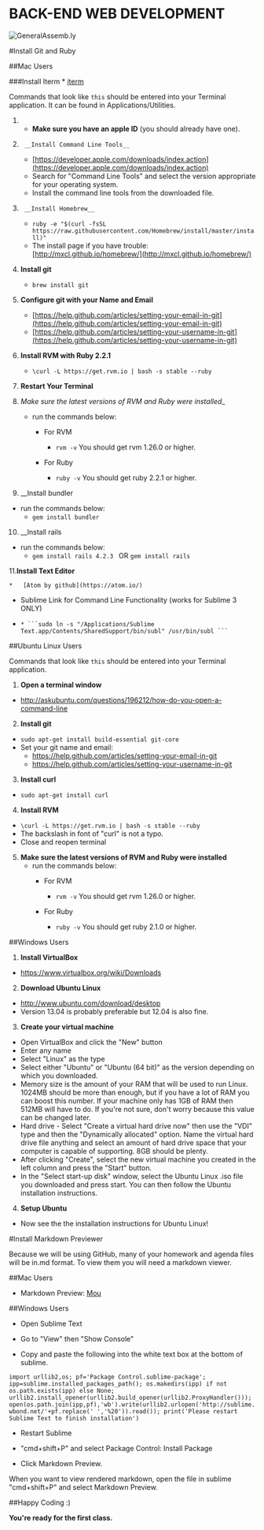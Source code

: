 BACK-END WEB DEVELOPMENT
============================

![GeneralAssemb.ly](https://github.com/generalassembly/ga-ruby-on-rails-for-devs/raw/master/images/ga.png "GeneralAssemb.ly")


#Install Git and Ruby



##Mac Users


###Install Iterm
	*	[iterm](https://www.iterm2.com/)

Commands that look like ```this``` should be entered into your Terminal
application. It can be found in Applications/Utilities.

1. * 	__Make sure you have an apple ID__ (you should already have one).

2.      __Install Command Line Tools__
	*	[https://developer.apple.com/downloads/index.action](https://developer.apple.com/downloads/index.action)
	* Search for "Command Line Tools" and select the version appropriate for your operating system.
	* Install the command line tools from the downloaded file.

3.      __Install Homebrew__
	* ```ruby -e "$(curl -fsSL https://raw.githubusercontent.com/Homebrew/install/master/install)"```
	* The install page if you have trouble: [http://mxcl.github.io/homebrew/](http://mxcl.github.io/homebrew/)

4.	__Install git__
	*	```brew install git```

5.	__Configure git with your Name and Email__
  	* [https://help.github.com/articles/setting-your-email-in-git](https://help.github.com/articles/setting-your-email-in-git)
  	* [https://help.github.com/articles/setting-your-username-in-git](https://help.github.com/articles/setting-your-username-in-git)

6.	__Install RVM with Ruby 2.2.1__
  	* ```\curl -L https://get.rvm.io | bash -s stable --ruby```

7.	__Restart Your Terminal__



8.	_Make sure the latest versions of RVM and Ruby were installed__
	*	run the commands below:
		*	For RVM
			*	```rvm -v```
				You should get rvm 1.26.0 or higher.
		* 	For Ruby

			*	```ruby -v```
				You should get ruby 2.2.1 or higher.


9. __Install bundler
  * run the commands below:
    * ```gem install bundler ```


10. __Install rails
  * run the commands below:
    * ```gem install rails 4.2.3 ``` OR ```gem install rails ```



11.__Install Text Editor__
	
	*	[Atom by github](https://atom.io/)
	
	
* Sublime Link for Command Line Functionality (works for Sublime 3 ONLY)
*     * ```sudo ln -s "/Applications/Sublime Text.app/Contents/SharedSupport/bin/subl" /usr/bin/subl ```


##Ubuntu Linux Users

Commands that look like ```this``` should be entered into your Terminal
application.

1. __Open a terminal window__
  * http://askubuntu.com/questions/196212/how-do-you-open-a-command-line

2. __Install git__
  * ```sudo apt-get install build-essential git-core```
  * Set your git name and email:
    * https://help.github.com/articles/setting-your-email-in-git
    * https://help.github.com/articles/setting-your-username-in-git

3. __Install curl__
  * ```sudo apt-get install curl```

4. __Install RVM__
  * ```\curl -L https://get.rvm.io | bash -s stable --ruby```
  * The backslash in font of "curl" is not a typo.
  *	Close and reopen terminal
5. __Make sure the latest versions of RVM and Ruby were installed__
	*	run the commands below:
		*	For RVM
			*	```rvm -v```
				You should get rvm 1.26.0 or higher.
		* 	For Ruby

			*	```ruby -v```
				You should get ruby 2.1.0  or higher.

##Windows Users

1. __Install VirtualBox__
  * https://www.virtualbox.org/wiki/Downloads

2. __Download Ubuntu Linux__
  * http://www.ubuntu.com/download/desktop
  * Version 13.04 is probably preferable but 12.04 is also fine.

3. __Create your virtual machine__
  * Open VirtualBox and click the "New" button
  * Enter any name
  * Select "Linux" as the type
  * Select either "Ubuntu" or "Ubuntu (64 bit)" as the version depending on
    which you downloaded.
  * Memory size is the amount of your RAM that will be used to run
    Linux. 1024MB should be more than enough, but if you have a lot of
    RAM you can boost this number. If your machine only has 1GB of RAM
    then 512MB will have to do. If you're not sure, don't worry because
    this value can be changed later.
  * Hard drive - Select "Create a virtual hard drive now" then use the
    "VDI" type and then the "Dynamically allocated" option. Name the
    virtual hard drive file anything and select an amount of hard drive
    space that your computer is capable of supporting. 8GB should be plenty.
  * After clicking "Create", select the new virtual machine you created
    in the left column and press the "Start" button.
  * In the "Select start-up disk" window, select the Ubuntu Linux .iso
    file you downloaded and press start. You can then follow the Ubuntu
    installation instructions.

4. __Setup Ubuntu__
  * Now see the the installation instructions for Ubuntu Linux!


#Install Markdown Previewer

Because we will be using GitHub, many of your homework and agenda files will be in.md format. To view them you will need a markdown viewer.


##Mac Users

 *	Markdown Preview:		[Mou](http://mouapp.com/)


##Windows Users

*	Open Sublime Text

*	Go to "View" then "Show Console"

*	Copy and paste the following into the white text box at the bottom of sublime.

```import urllib2,os; pf='Package Control.sublime-package'; ipp=sublime.installed_packages_path(); os.makedirs(ipp) if not os.path.exists(ipp) else None; urllib2.install_opener(urllib2.build_opener(urllib2.ProxyHandler())); open(os.path.join(ipp,pf),'wb').write(urllib2.urlopen('http://sublime.wbond.net/'+pf.replace(' ','%20')).read()); print('Please restart Sublime Text to finish installation')```

*	Restart Sublime

*	"cmd+shift+P" and select Package Control: Install Package

*	Click Markdown Preview.

When you want to view rendered markdown, open the file in sublime "cmd+shift+P" and select Markdown Preview.

##Happy Coding :)

__You're ready for the first class.__
